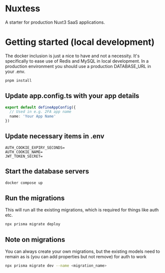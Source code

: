 # Nuxtess

A starter for production Nuxt3 SaaS applications.

# Getting started (local development)

The docker inclusion is just a nice to have and not a necessity. It's specifically to ease use of Redis and MySQL in local development. In a production environment you should use a production DATABASE_URL in your .env.

```bash
pnpm install
```

## Update app.config.ts with your app details

```ts
export default defineAppConfig({
  // Used in e.g. 2FA app name
  name: 'Your App Name'
})
```

## Update necessary items in .env

```
AUTH_COOKIE_EXPIRY_SECONDS=
AUTH_COOKIE_NAME=
JWT_TOKEN_SECRET=
```

## Start the database servers

```bash
docker compose up
```

## Run the migrations

This will run all the existing migrations, which is required for things like auth etc.

```bash
npx prisma migrate deploy
```

## Note on migrations

You can always create your own migrations, but the existing models need to remain as is (you can add properties but not remove) for auth to work

```bash
npx prisma migrate dev --name <migration_name>
```